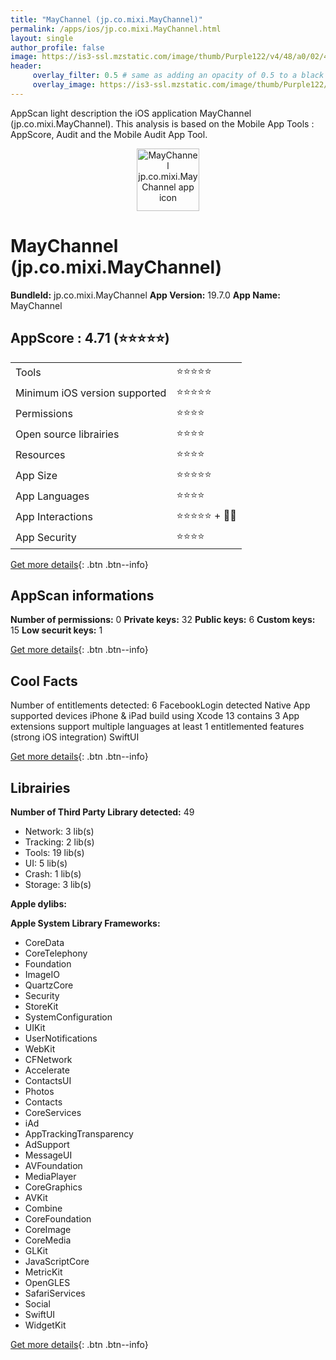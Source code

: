 ```yaml
---
title: "MayChannel (jp.co.mixi.MayChannel)"
permalink: /apps/ios/jp.co.mixi.MayChannel.html
layout: single
author_profile: false
image: https://is3-ssl.mzstatic.com/image/thumb/Purple122/v4/48/a0/02/48a002b4-44f1-b154-8aab-ff9895791783/AppIcon-1x_U007emarketing-0-7-0-85-220.png/512x512bb.jpg
header: 
     overlay_filter: 0.5 # same as adding an opacity of 0.5 to a black background
     overlay_image: https://is3-ssl.mzstatic.com/image/thumb/Purple122/v4/48/a0/02/48a002b4-44f1-b154-8aab-ff9895791783/AppIcon-1x_U007emarketing-0-7-0-85-220.png/512x512bb.jpg
---
```

AppScan light description the iOS application MayChannel (jp.co.mixi.MayChannel). This analysis is based on the Mobile App Tools : AppScore, Audit and the Mobile Audit App Tool.

  
  
<div style="text-align: center;"><img src="https://is3-ssl.mzstatic.com/image/thumb/Purple122/v4/48/a0/02/48a002b4-44f1-b154-8aab-ff9895791783/AppIcon-1x_U007emarketing-0-7-0-85-220.png/512x512bb.jpg" width="100" height="100" alt="MayChannel jp.co.mixi.MayChannel app icon"></div>  
  
# MayChannel (jp.co.mixi.MayChannel)

**BundleId:** jp.co.mixi.MayChannel
**App Version:** 19.7.0
**App Name:** MayChannel


## AppScore : 4.71 (⭐️⭐️⭐️⭐️⭐️) 

<table>
<tr><td> Tools </td><td> ⭐️⭐️⭐️⭐️⭐️ </td></tr>
<tr><td> Minimum iOS version supported </td><td> ⭐️⭐️⭐️⭐️⭐️ </td></tr>
<tr><td> Permissions </td><td> ⭐️⭐️⭐️⭐️ </td></tr>
<tr><td> Open source librairies </td><td> ⭐️⭐️⭐️⭐️ </td></tr>
<tr><td> Resources </td><td> ⭐️⭐️⭐️⭐️ </td></tr>
<tr><td> App Size </td><td> ⭐️⭐️⭐️⭐️⭐️ </td></tr>
<tr><td> App Languages </td><td> ⭐️⭐️⭐️⭐️ </td></tr>
<tr><td> App Interactions </td><td> ⭐️⭐️⭐️⭐️⭐️ + 🌟🌟 </td></tr>
<tr><td> App Security </td><td> ⭐️⭐️⭐️⭐️ </td></tr>
</table>

[Get more details](/pricing.html){: .btn .btn--info}  
  
## AppScan informations 

**Number of permissions:** 0
**Private keys:** 32
**Public keys:** 6
**Custom keys:** 15
**Low securit keys:** 1
  
[Get more details](/pricing.html){: .btn .btn--info}

## Cool Facts

Number of entitlements detected: 6
FacebookLogin detected
Native App
supported devices iPhone & iPad
build using Xcode 13
contains 3 App extensions
support multiple languages
at least 1 entitlemented features (strong iOS integration)
SwiftUI
  
[Get more details](/pricing.html){: .btn .btn--info}

## Librairies 
**Number of Third Party Library detected:** 49
- Network: 3 lib(s)
- Tracking: 2 lib(s)
- Tools: 19 lib(s)
- UI: 5 lib(s)
- Crash: 1 lib(s)
- Storage: 3 lib(s)

**Apple dylibs:**


**Apple System Library Frameworks:**
- CoreData
- CoreTelephony
- Foundation
- ImageIO
- QuartzCore
- Security
- StoreKit
- SystemConfiguration
- UIKit
- UserNotifications
- WebKit
- CFNetwork
- Accelerate
- ContactsUI
- Photos
- Contacts
- CoreServices
- iAd
- AppTrackingTransparency
- AdSupport
- MessageUI
- AVFoundation
- MediaPlayer
- CoreGraphics
- AVKit
- Combine
- CoreFoundation
- CoreImage
- CoreMedia
- GLKit
- JavaScriptCore
- MetricKit
- OpenGLES
- SafariServices
- Social
- SwiftUI
- WidgetKit


  
[Get more details](/pricing.html){: .btn .btn--info}

